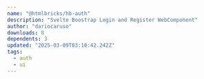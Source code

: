 ```yaml
---
name: "@htmlbricks/hb-auth"
description: "Svelte Boostrap Login and Register WebComponent"
author: "dariocaruso"
downloads: 8
dependents: 3
updated: "2025-03-09T03:10:42.242Z"
tags: 
  - auth
  - ui
---
```

